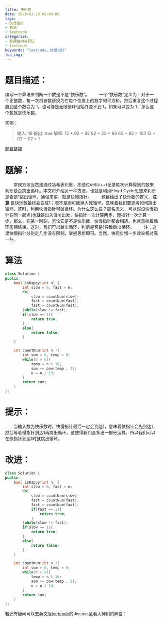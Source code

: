 ```yaml
---
title: 快乐数
date: 2020-02-20 08:00:00
tags:
- 快慢指针
- 算法
- leetcode
categories:
- 数据结构与算法
- leetcode
keywords: "leetcode，快慢指针"
top_img: 
---
```


# 题目描述：
编写一个算法来判断一个数是不是“快乐数”。
&emsp;&emsp;一个“快乐数”定义为：对于一个正整数，每一次将该数替换为它每个位置上的数字的平方和，然后重复这个过程直到这个数变为 1，也可能是无限循环但始终变不到 1。如果可以变为 1，那么这个数就是快乐数。

实例：
>输入: 19
>输出: true
>解释: 
>12 + 92 = 82
>82 + 22 = 68
>62 + 82 = 100
>12 + 02 + 02 = 1

[题目链接](https://leetcode-cn.com/problems/happy-number/)

# 题解：
&emsp;&emsp;常规方法当然是通过哈希表判重，即通过set(c++)记录每次计算得到的数来判断是否跳出循环。本文将介绍另一种方法，也就是利用Floyd Cycle思想来判断是否是1跳出循环。通俗来讲，就是快慢指针。
&emsp;&emsp;题目给出了快乐数的定义，**注意**:是快乐数最终会变成1；若不是则可能掉入死循环。意味着我们要思考如何跳出循环。这时，利用快慢指针可破循环。为什么这么说？顾名思义，可以假设快慢指针在同一起点(也就是出入值n)出发，快指针一次计算两步，慢指针一次计算一步，那么，在某一时刻，无论它是不是快乐数，快慢指针都会相遇。也就意味着循环周期结束。这时，我们可以跳出循环，判断是否是1导致跳出循环。
&emsp;&emsp;注：这里快慢指针分别走几步没有限制，掌握思想即可。当然，快两步慢一步效率相对高一些。

# 算法

```cpp
class Solution {
public:
    bool isHappy(int n) {
        int slow = n, fast = n;
        do{
            slow = countNum(slow);
            fast = countNum(fast);
            fast = countNum(fast);
        }while(slow != fast);
        if(slow == 1){
            return true;
        }
        else{
            return false;
        }
    }

    int countNum(int n ){
        int sum = 0, temp = 0;
        while(n > 0){
            temp = n % 10;
            sum += pow(temp , 2);
            n = n / 10;
        }
        return sum;
    }
};
```

# 提示：
&emsp;&emsp;当输入数为快乐数时，快慢指针最后一定会到达1，意味着快指针会先到达1，然后等着慢指针到达1再跳出循环。这使得我们会多出一部分运算，所以我们可以在快指针到达1时就跳出循环。

# 改进：

```cpp
class Solution {
public:
    bool isHappy(int n) {
        int slow = n, fast = n;
        do{
            slow = countNum(slow);
            fast = countNum(fast);
            fast = countNum(fast);
            if(fast == 1){
                return true;
            }
        }while(slow != fast);
        if(slow == 1){
            return true;
        }
        else{
            return false;
        }
    }

    int countNum(int n ){
        int sum = 0, temp = 0;
        while(n > 0){
            temp = n % 10;
            sum += pow(temp , 2);
            n = n / 10;
        }
        return sum;
    }
};
```
若还有疑问可以去英文版[leetcode](https://leetcode.com/problems/happy-number/)的discuss区看大神们的解答！